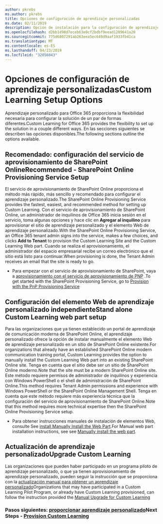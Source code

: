 ```yaml
---
author: pkrebs
ms.author: pkrebs
title: Opciones de configuración de aprendizaje personalizadas
ms.date: 02/11/2019
description: Opción de instalación para la configuración de aprendizaje personalizada
ms.openlocfilehash: d2bb1d98d7eceb63e0cf2bdbf9eead1289641a20
ms.sourcegitcommit: 775d6807291ab263eea5ec649d9aaf1933fb41ca
ms.translationtype: MT
ms.contentlocale: es-ES
ms.lasthandoff: 04/23/2019
ms.locfileid: "32056043"
---
```

# <a name="custom-learning-setup-options"></a><span data-ttu-id="c2c25-103">Opciones de configuración de aprendizaje personalizadas</span><span class="sxs-lookup"><span data-stu-id="c2c25-103">Custom Learning Setup Options</span></span>
<span data-ttu-id="c2c25-104">Aprendizaje personalizado para Office 365 proporciona la flexibilidad necesaria para configurar la solución de un par de formas diferentes.</span><span class="sxs-lookup"><span data-stu-id="c2c25-104">Custom Learning for Office 365 provides the flexibility to set up the solution in a couple different ways.</span></span> <span data-ttu-id="c2c25-105">En las secciones siguientes se describen las opciones disponibles.</span><span class="sxs-lookup"><span data-stu-id="c2c25-105">The following sections outline the options available.</span></span>

## <a name="recommended---sharepoint-online-provisioning-service-setup"></a><span data-ttu-id="c2c25-106">Recomendado: configuración del servicio de aprovisionamiento de SharePoint Online</span><span class="sxs-lookup"><span data-stu-id="c2c25-106">Recommended - SharePoint Online Provisioning Service Setup</span></span> 
<span data-ttu-id="c2c25-107">El servicio de aprovisionamiento de SharePoint Online proporciona el método más rápido, más sencillo y recomendado para configurar el aprendizaje personalizado.</span><span class="sxs-lookup"><span data-stu-id="c2c25-107">The SharePoint Online Provisioning Service provides the fastest, easiest, and recommended method for setting up Custom Learning.</span></span> <span data-ttu-id="c2c25-108">Con el servicio de aprovisionamiento de SharePoint Online, un administrador de inquilinos de Office 365 inicia sesión en el servicio, toma algunas opciones y hace clic en **Agregar al inquilino** para aprovisionar el sitio de aprendizaje personalizado y el elemento Web de aprendizaje personalizado.</span><span class="sxs-lookup"><span data-stu-id="c2c25-108">With the SharePoint Online Provisioning Service, an Office 365 tenant admin signs into the service, makes a few choices, and clicks **Add to Tenant** to provision the Custom Learning Site and the Custom Learning Web part.</span></span> <span data-ttu-id="c2c25-109">Cuando se realiza el aprovisionamiento, el administrador del espacio empresarial recibe un correo electrónico que el sitio está listo para continuar.</span><span class="sxs-lookup"><span data-stu-id="c2c25-109">When provisioning is done, the Tenant Admin receives an email that the site is ready to go.</span></span> 

- <span data-ttu-id="c2c25-110">Para empezar con el servicio de aprovisionamiento de SharePoint, vaya a [aprovisionamiento con el servicio de aprovisionamiento de PNP](custom_provision.md) .</span><span class="sxs-lookup"><span data-stu-id="c2c25-110">To get started with the SharePoint Provisioning Service, go to [Provision with the PnP Provisioning Service](custom_provision.md)</span></span>   

## <a name="stand-alone-custom-learning-web-part-setup"></a><span data-ttu-id="c2c25-111">Configuración del elemento Web de aprendizaje personalizado independiente</span><span class="sxs-lookup"><span data-stu-id="c2c25-111">Stand alone Custom Learning web part setup</span></span>
<span data-ttu-id="c2c25-112">Para las organizaciones que ya tienen establecido un portal de aprendizaje de comunicación moderna de SharePoint Online, el aprendizaje personalizado ofrece la opción de instalar manualmente el elemento Web de aprendizaje personalizado en un sitio de SharePoint Online existente.</span><span class="sxs-lookup"><span data-stu-id="c2c25-112">For organizations that already have an established SharePoint Online modern communication training portal, Custom Learning provides the option to manually install the Custom Learning Web part into an existing SharePoint Online site.</span></span> <span data-ttu-id="c2c25-113">Tenga en cuenta que el sitio debe ser un sitio de SharePoint Online moderno.</span><span class="sxs-lookup"><span data-stu-id="c2c25-113">Note that the site must be a modern SharePoint Online site.</span></span> <span data-ttu-id="c2c25-114">Este método requiere permisos de administrador de inquilinos y experiencia con Windows PowerShell o el shell de administración de SharePoint Online.</span><span class="sxs-lookup"><span data-stu-id="c2c25-114">This method requires Tenant Admin permissions and experience with Windows PowerShell or the SharePoint Online Management Shell.</span></span> <span data-ttu-id="c2c25-115">Tenga en cuenta que este método requiere más experiencia técnica que la configuración del servicio de aprovisionamiento de SharePoint Online.</span><span class="sxs-lookup"><span data-stu-id="c2c25-115">Note that this method requires more technical expertise then the SharePoint Online Provisioning Service setup.</span></span>

- <span data-ttu-id="c2c25-116">Para obtener instrucciones manuales de instalación de elementos Web, consulte See [install Manually Install the Web Part](custom_manualsetup.md).</span><span class="sxs-lookup"><span data-stu-id="c2c25-116">For Manual web part installation instructions, see see [Manually install the web part](custom_manualsetup.md).</span></span> 

## <a name="upgrade-custom-learning"></a><span data-ttu-id="c2c25-117">Actualización de aprendizaje personalizado</span><span class="sxs-lookup"><span data-stu-id="c2c25-117">Upgrade Custom Learning</span></span>
<span data-ttu-id="c2c25-118">Las organizaciones que pueden haber participado en un programa piloto de aprendizaje personalizado, o que ya tienen aprovisionamiento de aprendizaje personalizado, pueden seguir la instrucción que se proporciona con la [actualización manual para obtener un aprendizaje personalizado](custom_upgrade.md)</span><span class="sxs-lookup"><span data-stu-id="c2c25-118">Organizations that may have participated in a Custom Learning Pilot Program, or already have Custom Learning provisioned, can follow the instruction provided the [Manual Upgrade for Custom Learning](custom_upgrade.md)</span></span>    

### <a name="next-steps---provision-custom-learningcustomprovisionmd"></a><span data-ttu-id="c2c25-119">Pasos siguientes: [proporcionar aprendizaje personalizado](custom_provision.md)</span><span class="sxs-lookup"><span data-stu-id="c2c25-119">Next Steps - [Provision Custom Learning](custom_provision.md)</span></span>
